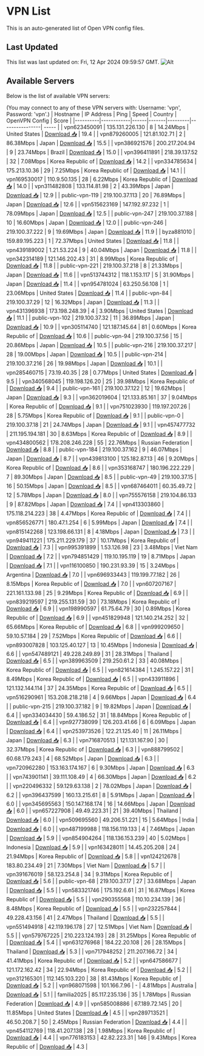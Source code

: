 # VPN List

This is an auto-generated list of Open VPN config files.

## Last Updated

This list was last updated on: Fri, 12 Apr 2024 09:59:57 GMT.
![Alt](https://repobeats.axiom.co/api/embed/186b98318ef1479477931607c1ad7d823f12451f.svg "Repobeats analytics image")

## Available Servers

Below is the list of available VPN servers:

(You may connect to any of these VPN servers with: Username: 'vpn', Password: 'vpn'.)
| Hostname | IP Address | Ping | Speed | Country | OpenVPN Config | Score |
|----------|------------|------|-------|---------|----------------| ----- |
| vpn623450091 | 135.131.226.130 | 8 | 14.24Mbps | United States | [Download 📥](./configs/server_0_US.ovpn) | 19.4 |
| vpn879260005 | 121.81.102.71 | 2 | 86.38Mbps | Japan | [Download 📥](./configs/server_1_JP.ovpn) | 15.5 |
| vpn386921576 | 200.217.204.94 | 9 | 23.74Mbps | Brazil | [Download 📥](./configs/server_2_BR.ovpn) | 15.0 |
| vpn396411891 | 218.39.137.52 | 32 | 7.08Mbps | Korea Republic of | [Download 📥](./configs/server_3_KR.ovpn) | 14.2 |
| vpn334785634 | 175.213.10.36 | 29 | 7.25Mbps | Korea Republic of | [Download 📥](./configs/server_4_KR.ovpn) | 14.1 |
| vpn169530017 | 110.9.50.135 | 28 | 6.22Mbps | Korea Republic of | [Download 📥](./configs/server_5_KR.ovpn) | 14.0 |
| vpn311482808 | 133.114.81.98 | 2 | 43.39Mbps | Japan | [Download 📥](./configs/server_6_JP.ovpn) | 12.9 |
| public-vpn-119 | 219.100.37.113 | 20 | 76.89Mbps | Japan | [Download 📥](./configs/server_7_JP.ovpn) | 12.6 |
| vpn515623169 | 147.192.97.232 | 1 | 78.09Mbps | Japan | [Download 📥](./configs/server_8_JP.ovpn) | 12.5 |
| public-vpn-247 | 219.100.37.188 | 10 | 16.60Mbps | Japan | [Download 📥](./configs/server_9_JP.ovpn) | 12.0 |
| public-vpn-246 | 219.100.37.222 | 9 | 19.69Mbps | Japan | [Download 📥](./configs/server_10_JP.ovpn) | 11.9 |
| byza881010 | 159.89.195.223 | 1 | 72.37Mbps | United States | [Download 📥](./configs/server_11_US.ovpn) | 11.8 |
| vpn439189002 | 1.21.53.224 | 9 | 40.04Mbps | Japan | [Download 📥](./configs/server_12_JP.ovpn) | 11.8 |
| vpn342314189 | 121.146.202.43 | 31 | 8.99Mbps | Korea Republic of | [Download 📥](./configs/server_13_KR.ovpn) | 11.8 |
| public-vpn-221 | 219.100.37.218 | 8 | 21.33Mbps | Japan | [Download 📥](./configs/server_14_JP.ovpn) | 11.6 |
| vpn513744312 | 118.1.153.117 | 5 | 31.90Mbps | Japan | [Download 📥](./configs/server_15_JP.ovpn) | 11.4 |
| vpn954781024 | 63.250.56.108 | 1 | 23.06Mbps | United States | [Download 📥](./configs/server_16_US.ovpn) | 11.4 |
| public-vpn-84 | 219.100.37.29 | 12 | 16.32Mbps | Japan | [Download 📥](./configs/server_17_JP.ovpn) | 11.3 |
| vpn431396938 | 173.198.248.39 | 4 | 3.90Mbps | United States | [Download 📥](./configs/server_18_US.ovpn) | 11.1 |
| public-vpn-102 | 219.100.37.32 | 11 | 36.89Mbps | Japan | [Download 📥](./configs/server_19_JP.ovpn) | 10.9 |
| vpn305114740 | 121.187.145.64 | 81 | 0.60Mbps | Korea Republic of | [Download 📥](./configs/server_20_KR.ovpn) | 10.6 |
| public-vpn-94 | 219.100.37.56 | 15 | 20.86Mbps | Japan | [Download 📥](./configs/server_21_JP.ovpn) | 10.5 |
| public-vpn-216 | 219.100.37.217 | 28 | 19.00Mbps | Japan | [Download 📥](./configs/server_22_JP.ovpn) | 10.5 |
| public-vpn-214 | 219.100.37.216 | 26 | 19.98Mbps | Japan | [Download 📥](./configs/server_23_JP.ovpn) | 10.1 |
| vpn285460715 | 73.19.40.35 | 28 | 0.77Mbps | United States | [Download 📥](./configs/server_24_US.ovpn) | 9.5 |
| vpn340568045 | 119.198.126.20 | 25 | 39.98Mbps | Korea Republic of | [Download 📥](./configs/server_25_KR.ovpn) | 9.4 |
| public-vpn-161 | 219.100.37.122 | 12 | 19.62Mbps | Japan | [Download 📥](./configs/server_26_JP.ovpn) | 9.3 |
| vpn362019604 | 121.133.85.161 | 37 | 9.04Mbps | Korea Republic of | [Download 📥](./configs/server_27_KR.ovpn) | 9.1 |
| vpn751023930 | 119.197.207.26 | 28 | 5.75Mbps | Korea Republic of | [Download 📥](./configs/server_28_KR.ovpn) | 9.1 |
| public-vpn-0 | 219.100.37.18 | 21 | 24.74Mbps | Japan | [Download 📥](./configs/server_29_JP.ovpn) | 9.1 |
| vpn457477732 | 211.195.194.181 | 30 | 8.63Mbps | Korea Republic of | [Download 📥](./configs/server_30_KR.ovpn) | 8.9 |
| vpn434800562 | 178.208.246.228 | 55 | 22.76Mbps | Russian Federation | [Download 📥](./configs/server_31_RU.ovpn) | 8.8 |
| public-vpn-184 | 219.100.37.162 | 9 | 46.07Mbps | Japan | [Download 📥](./configs/server_32_JP.ovpn) | 8.7 |
| vpn439813100 | 125.182.87.13 | 46 | 9.20Mbps | Korea Republic of | [Download 📥](./configs/server_33_KR.ovpn) | 8.6 |
| vpn353168747 | 180.196.222.229 | 7 | 89.30Mbps | Japan | [Download 📥](./configs/server_34_JP.ovpn) | 8.5 |
| public-vpn-49 | 219.100.37.15 | 16 | 50.15Mbps | Japan | [Download 📥](./configs/server_35_JP.ovpn) | 8.5 |
| vpn687464011 | 60.35.49.72 | 12 | 5.78Mbps | Japan | [Download 📥](./configs/server_36_JP.ovpn) | 8.0 |
| vpn755576158 | 219.104.86.133 | 9 | 87.82Mbps | Japan | [Download 📥](./configs/server_37_JP.ovpn) | 7.4 |
| vpn413303860 | 175.118.214.223 | 38 | 4.47Mbps | Korea Republic of | [Download 📥](./configs/server_38_KR.ovpn) | 7.4 |
| vpn856526771 | 180.47.1.254 | 6 | 5.99Mbps | Japan | [Download 📥](./configs/server_39_JP.ovpn) | 7.4 |
| vpn815142268 | 123.198.66.131 | 8 | 4.18Mbps | Japan | [Download 📥](./configs/server_40_JP.ovpn) | 7.3 |
| vpn949411221 | 175.211.229.179 | 37 | 10.17Mbps | Korea Republic of | [Download 📥](./configs/server_41_KR.ovpn) | 7.3 |
| vpn995391899 | 1.53.126.98 | 23 | 3.48Mbps | Viet Nam | [Download 📥](./configs/server_42_VN.ovpn) | 7.2 |
| vpn794851429 | 119.10.195.119 | 19 | 8.71Mbps | Japan | [Download 📥](./configs/server_43_JP.ovpn) | 7.1 |
| vpn116100850 | 190.231.93.39 | 15 | 3.24Mbps | Argentina | [Download 📥](./configs/server_44_AR.ovpn) | 7.0 |
| vpn696933443 | 119.199.77.182 | 26 | 8.15Mbps | Korea Republic of | [Download 📥](./configs/server_45_KR.ovpn) | 7.0 |
| vpn607207167 | 221.161.133.98 | 25 | 9.29Mbps | Korea Republic of | [Download 📥](./configs/server_46_KR.ovpn) | 6.9 |
| vpn839219597 | 219.255.131.59 | 30 | 73.18Mbps | Korea Republic of | [Download 📥](./configs/server_47_KR.ovpn) | 6.9 |
| vpn198990597 | 61.75.64.79 | 30 | 0.89Mbps | Korea Republic of | [Download 📥](./configs/server_48_KR.ovpn) | 6.9 |
| vpn451829948 | 121.140.214.252 | 32 | 65.66Mbps | Korea Republic of | [Download 📥](./configs/server_49_KR.ovpn) | 6.8 |
| vpn999209650 | 59.10.57.184 | 29 | 7.52Mbps | Korea Republic of | [Download 📥](./configs/server_50_KR.ovpn) | 6.6 |
| vpn893007828 | 103.125.40.127 | 13 | 10.45Mbps | Indonesia | [Download 📥](./configs/server_51_ID.ovpn) | 6.6 |
| vpn547489121 | 49.228.249.89 | 31 | 28.31Mbps | Thailand | [Download 📥](./configs/server_52_TH.ovpn) | 6.5 |
| vpn389963509 | 219.250.61.2 | 33 | 40.08Mbps | Korea Republic of | [Download 📥](./configs/server_53_KR.ovpn) | 6.5 |
| vpn821614384 | 1.245.157.22 | 31 | 8.49Mbps | Korea Republic of | [Download 📥](./configs/server_54_KR.ovpn) | 6.5 |
| vpn433911896 | 121.132.144.114 | 37 | 24.35Mbps | Korea Republic of | [Download 📥](./configs/server_55_KR.ovpn) | 6.5 |
| vpn516290961 | 153.208.218.218 | 4 | 9.66Mbps | Japan | [Download 📥](./configs/server_56_JP.ovpn) | 6.4 |
| public-vpn-215 | 219.100.37.182 | 9 | 19.82Mbps | Japan | [Download 📥](./configs/server_57_JP.ovpn) | 6.4 |
| vpn334034430 | 59.4.186.52 | 31 | 18.84Mbps | Korea Republic of | [Download 📥](./configs/server_58_KR.ovpn) | 6.4 |
| vpn927738099 | 126.203.41.66 | 6 | 6.09Mbps | Japan | [Download 📥](./configs/server_59_JP.ovpn) | 6.4 |
| vpn253973526 | 122.21.125.40 | 11 | 26.11Mbps | Japan | [Download 📥](./configs/server_60_JP.ovpn) | 6.3 |
| vpn716870513 | 121.131.167.90 | 30 | 32.37Mbps | Korea Republic of | [Download 📥](./configs/server_61_KR.ovpn) | 6.3 |
| vpn888799502 | 60.68.179.243 | 4 | 68.52Mbps | Japan | [Download 📥](./configs/server_62_JP.ovpn) | 6.3 |
| vpn720962280 | 153.163.174.167 | 6 | 9.30Mbps | Japan | [Download 📥](./configs/server_63_JP.ovpn) | 6.3 |
| vpn743901141 | 39.111.108.49 | 4 | 66.30Mbps | Japan | [Download 📥](./configs/server_64_JP.ovpn) | 6.2 |
| vpn220496332 | 59.129.63.138 | 2 | 78.02Mbps | Japan | [Download 📥](./configs/server_65_JP.ovpn) | 6.2 |
| vpn396437599 | 160.13.215.61 | 8 | 5.91Mbps | Japan | [Download 📥](./configs/server_66_JP.ovpn) | 6.0 |
| vpn345695563 | 150.147.168.174 | 16 | 14.66Mbps | Japan | [Download 📥](./configs/server_67_JP.ovpn) | 6.0 |
| vpn657227908 | 49.49.223.31 | 21 | 39.40Mbps | Thailand | [Download 📥](./configs/server_68_TH.ovpn) | 6.0 |
| vpn509695560 | 49.206.51.221 | 15 | 5.64Mbps | India | [Download 📥](./configs/server_69_IN.ovpn) | 6.0 |
| vpn487199988 | 118.156.119.133 | 4 | 7.46Mbps | Japan | [Download 📥](./configs/server_70_JP.ovpn) | 5.9 |
| vpn854904264 | 118.136.153.239 | 40 | 5.02Mbps | Indonesia | [Download 📥](./configs/server_71_ID.ovpn) | 5.9 |
| vpn163428011 | 14.45.205.208 | 24 | 21.94Mbps | Korea Republic of | [Download 📥](./configs/server_72_KR.ovpn) | 5.8 |
| vpn124212678 | 183.80.234.49 | 21 | 7.30Mbps | Viet Nam | [Download 📥](./configs/server_73_VN.ovpn) | 5.7 |
| vpn391676019 | 58.123.254.8 | 34 | 9.31Mbps | Korea Republic of | [Download 📥](./configs/server_74_KR.ovpn) | 5.6 |
| public-vpn-68 | 219.100.37.17 | 27 | 33.68Mbps | Japan | [Download 📥](./configs/server_75_JP.ovpn) | 5.5 |
| vpn583321746 | 175.192.6.61 | 31 | 16.87Mbps | Korea Republic of | [Download 📥](./configs/server_76_KR.ovpn) | 5.5 |
| vpn290355568 | 110.10.234.139 | 36 | 8.48Mbps | Korea Republic of | [Download 📥](./configs/server_77_KR.ovpn) | 5.5 |
| vpn232257844 | 49.228.43.156 | 41 | 2.47Mbps | Thailand | [Download 📥](./configs/server_78_TH.ovpn) | 5.5 |
| vpn551494918 | 42.119.196.178 | 27 | 12.51Mbps | Viet Nam | [Download 📥](./configs/server_79_VN.ovpn) | 5.5 |
| vpn579767225 | 210.223.124.193 | 28 | 31.25Mbps | Korea Republic of | [Download 📥](./configs/server_80_KR.ovpn) | 5.4 |
| vpn631276968 | 184.22.20.108 | 26 | 28.15Mbps | Thailand | [Download 📥](./configs/server_81_TH.ovpn) | 5.3 |
| vpn717948252 | 211.207.166.72 | 34 | 41.41Mbps | Korea Republic of | [Download 📥](./configs/server_82_KR.ovpn) | 5.2 |
| vpn647586677 | 121.172.162.42 | 34 | 22.94Mbps | Korea Republic of | [Download 📥](./configs/server_83_KR.ovpn) | 5.2 |
| vpn312165301 | 112.145.103.220 | 38 | 81.43Mbps | Korea Republic of | [Download 📥](./configs/server_84_KR.ovpn) | 5.2 |
| vpn968071598 | 101.166.7.96 | - | 4.81Mbps | Australia | [Download 📥](./configs/server_85_AU.ovpn) | 5.1 |
| familia2025 | 85.117.235.136 | 35 | 1.78Mbps | Russian Federation | [Download 📥](./configs/server_86_RU.ovpn) | 4.9 |
| vpn585008886 | 67.189.72.145 | 20 | 11.85Mbps | United States | [Download 📥](./configs/server_87_US.ovpn) | 4.5 |
| vpn289713521 | 46.50.208.7 | 50 | 2.45Mbps | Russian Federation | [Download 📥](./configs/server_88_RU.ovpn) | 4.4 |
| vpn454112769 | 118.41.207.138 | 28 | 1.98Mbps | Korea Republic of | [Download 📥](./configs/server_89_KR.ovpn) | 4.4 |
| vpn776183153 | 42.82.223.31 | 146 | 9.43Mbps | Korea Republic of | [Download 📥](./configs/server_90_KR.ovpn) | 4.3 |
